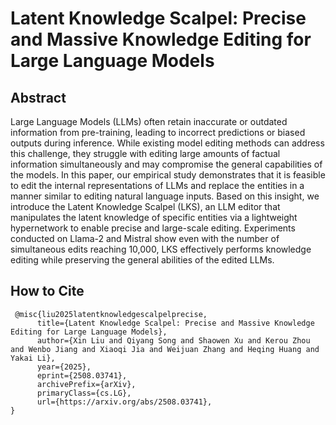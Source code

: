 # Latent Knowledge Scalpel: Precise and Massive Knowledge Editing for Large Language Models

## Abstract
Large Language Models (LLMs) often retain inaccurate or outdated information from pre-training, leading to incorrect predictions or biased outputs during inference. While existing model editing methods can address this challenge, they struggle with editing large amounts of factual information simultaneously and may compromise the general capabilities of the models. In this paper, our empirical study demonstrates that it is feasible to edit the internal representations of LLMs and replace the entities in a manner similar to editing natural language inputs. Based on this insight, we introduce the Latent Knowledge Scalpel (LKS), an LLM editor that manipulates the latent knowledge of specific entities via a lightweight hypernetwork to enable precise and large-scale editing. Experiments conducted on Llama-2 and Mistral show even with the number of simultaneous edits reaching 10,000, LKS effectively performs knowledge editing while preserving the general abilities of the edited LLMs. 

## How to Cite
```
 @misc{liu2025latentknowledgescalpelprecise,
      title={Latent Knowledge Scalpel: Precise and Massive Knowledge Editing for Large Language Models}, 
      author={Xin Liu and Qiyang Song and Shaowen Xu and Kerou Zhou and Wenbo Jiang and Xiaoqi Jia and Weijuan Zhang and Heqing Huang and Yakai Li},
      year={2025},
      eprint={2508.03741},
      archivePrefix={arXiv},
      primaryClass={cs.LG},
      url={https://arxiv.org/abs/2508.03741}, 
}
```
